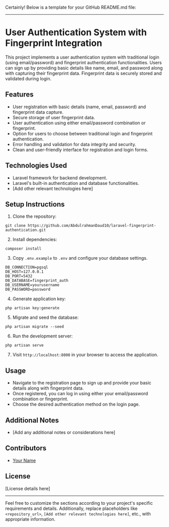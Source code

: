 Certainly! Below is a template for your GitHub README.md file:

---

# User Authentication System with Fingerprint Integration

This project implements a user authentication system with traditional login (using email/password) and fingerprint authentication functionalities. Users can sign up by providing basic details like name, email, and password along with capturing their fingerprint data. Fingerprint data is securely stored and validated during login.

## Features

- User registration with basic details (name, email, password) and fingerprint data capture.
- Secure storage of user fingerprint data.
- User authentication using either email/password combination or fingerprint.
- Option for users to choose between traditional login and fingerprint authentication.
- Error handling and validation for data integrity and security.
- Clean and user-friendly interface for registration and login forms.

## Technologies Used

- Laravel framework for backend development.
- Laravel's built-in authentication and database functionalities.
- [Add other relevant technologies here]

## Setup Instructions

1. Clone the repository:

```
git clone https://github.com/AbdulrahmanDaud10/laravel-fingerprint-authentication.git
```

2. Install dependencies:

```
composer install
```

3. Copy `.env.example` to `.env` and configure your database settings.
````
DB_CONNECTION=pgsql
DB_HOST=127.0.0.1
DB_PORT=5432
DB_DATABASE=fingerprint_auth
DB_USERNAME=yourusername
DB_PASSWORD=password
````

4. Generate application key:

```
php artisan key:generate
```

5. Migrate and seed the database:

```
php artisan migrate --seed
```

6. Run the development server:

```
php artisan serve
```

7. Visit `http://localhost:8000` in your browser to access the application.

## Usage

- Navigate to the registration page to sign up and provide your basic details along with fingerprint data.
- Once registered, you can log in using either your email/password combination or fingerprint.
- Choose the desired authentication method on the login page.

## Additional Notes

- [Add any additional notes or considerations here]

## Contributors

- [Your Name](https://github.com/your_username)

## License

[License details here]

---

Feel free to customize the sections according to your project's specific requirements and details. Additionally, replace placeholders like `<repository_url>`, `[Add other relevant technologies here]`, etc., with appropriate information.